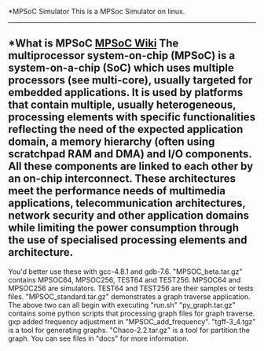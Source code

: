 *MPSoC Simulator
This is a MPSoc Simulator on linux.
***
*What is MPSoC
[MPSoC Wiki](https://en.wikipedia.org/wiki/MPSoC)
The multiprocessor system-on-chip (MPSoC) is a system-on-a-chip (SoC) which uses multiple processors (see multi-core), usually targeted for embedded applications. It is used by platforms that contain multiple, usually heterogeneous, processing elements with specific functionalities reflecting the need of the expected application domain, a memory hierarchy (often using scratchpad RAM and DMA) and I/O components. All these components are linked to each other by an on-chip interconnect. These architectures meet the performance needs of multimedia applications, telecommunication architectures, network security and other application domains while limiting the power consumption through the use of specialised processing elements and architecture.
---
You'd better use these with gcc-4.8.1 and gdb-7.6.
"MPSOC_beta.tar.gz" contains MPSOC64, MPSOC256, TEST64 and TEST256. MPSOC64 and MPSOC256 are simulators. TEST64 and TEST256 are their samples or tests files.
"MPSOC_standard.tar.gz" demonstrates a graph traverse application.
The above two can all begin with executing "run.sh"
"py_graph.tar.gz" contains some python scripts that processing graph files for graph traverse.
gxp added frequency adjustment in "MPSOC_add_frequency".
"tgff-3_4.tgz" is a tool for generating graphs.
"Chaco-2.2.tar.gz" is a tool for partition the graph.
You can see files in "docs" for more information.
